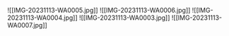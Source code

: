 ![[IMG-20231113-WA0005.jpg]]
![[IMG-20231113-WA0006.jpg]]
![[IMG-20231113-WA0004.jpg]]
![[IMG-20231113-WA0003.jpg]]
![[IMG-20231113-WA0007.jpg]]